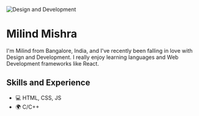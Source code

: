 ![Design and Development](https://github.com/thatbeautifuldream/thatbeautifuldream/blob/main/profile-banner.png)

# Milind Mishra

I'm Milind from Bangalore, India, and I've recently been falling in love with Design and Development. I really enjoy learning languages and Web Development frameworks like React.

## Skills and Experience

- 💻 HTML, CSS, JS
- 🌍 C/C++
